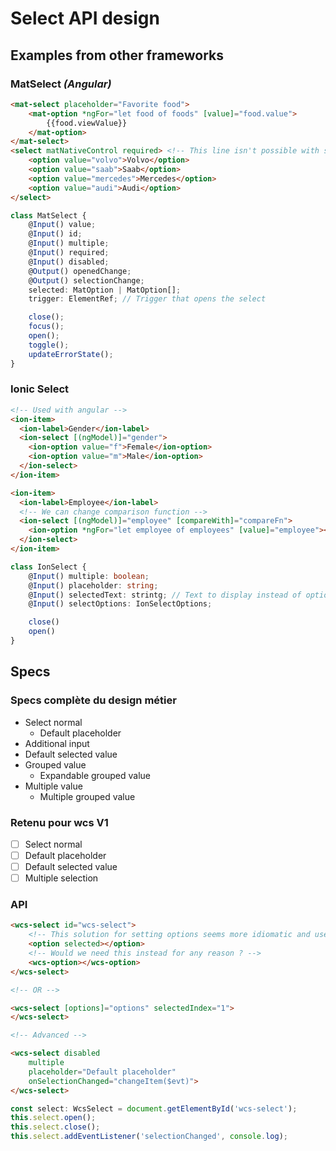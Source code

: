 # Select API design

## Examples from other frameworks

### MatSelect *(Angular)*

```html
<mat-select placeholder="Favorite food">
    <mat-option *ngFor="let food of foods" [value]="food.value">
        {{food.viewValue}}
    </mat-option>
</mat-select>
<select matNativeControl required> <!-- This line isn't possible with stencil -->
    <option value="volvo">Volvo</option>
    <option value="saab">Saab</option>
    <option value="mercedes">Mercedes</option>
    <option value="audi">Audi</option>
</select>
```  

```ts
class MatSelect {
    @Input() value;
    @Input() id;
    @Input() multiple;
    @Input() required;
    @Input() disabled;
    @Output() openedChange;
    @Output() selectionChange;
    selected: MatOption | MatOption[];
    trigger: ElementRef; // Trigger that opens the select

    close();
    focus();
    open();
    toggle();
    updateErrorState();
}
```

### Ionic Select
```html
<!-- Used with angular -->
<ion-item>
  <ion-label>Gender</ion-label>
  <ion-select [(ngModel)]="gender">
    <ion-option value="f">Female</ion-option>
    <ion-option value="m">Male</ion-option>
  </ion-select>
</ion-item>

<ion-item>
  <ion-label>Employee</ion-label>
  <!-- We can change comparison function -->
  <ion-select [(ngModel)]="employee" [compareWith]="compareFn">
    <ion-option *ngFor="let employee of employees" [value]="employee"></ion-option>
  </ion-select>
</ion-item>
```
```ts
class IonSelect {
    @Input() multiple: boolean;
    @Input() placeholder: string;
    @Input() selectedText: strintg; // Text to display instead of option's value
    @Input() selectOptions: IonSelectOptions;

    close()
    open()
}
```

## Specs

### Specs complète du design métier

- Select normal
    - Default placeholder
- Additional input
- Default selected value
- Grouped value
    - Expandable grouped value
- Multiple value
    - Multiple grouped value
  
### Retenu pour wcs V1

- [ ] Select normal
- [ ] Default placeholder
- [ ] Default selected value
- [ ] Multiple selection

### API
```html
<wcs-select id="wcs-select">
    <!-- This solution for setting options seems more idiomatic and user friendly for the end user -->
    <option selected></option>
    <!-- Would we need this instead for any reason ? -->
    <wcs-option></wcs-option>
</wcs-select>

<!-- OR -->

<wcs-select [options]="options" selectedIndex="1">
</wcs-select>

<!-- Advanced -->

<wcs-select disabled 
    multiple 
    placeholder="Default placeholder" 
    onSelectionChanged="changeItem($evt)">
</wcs-select>
```
```ts
const select: WcsSelect = document.getElementById('wcs-select');
this.select.open();
this.select.close();
this.select.addEventListener('selectionChanged', console.log);
```
